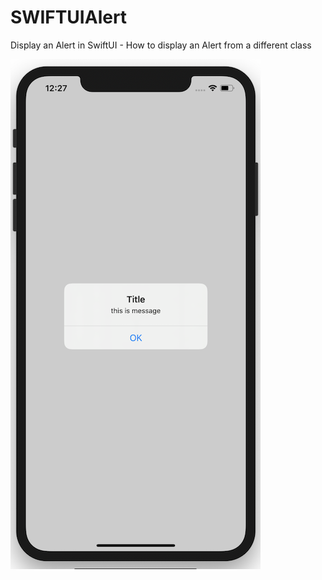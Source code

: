 # SWIFTUIAlert
Display an Alert in SwiftUI - How to display an Alert from a different class

![alt text](https://raw.githubusercontent.com/raj-engineer/SWIFTUIAlert/master/SwiftUIAlert/ScreenShots/Screenshot%202020-04-15%20at%2012.27.18%20PM.png)
